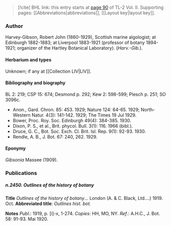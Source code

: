 > [!cite] BHL link: this entry starts at [page 90](https://www.biodiversitylibrary.org/item/103253#page/116/mode/1up) of TL-2 Vol. II.
> Supporting pages: [[Abbreviations|abbreviations]], [[Layout key|layout key]].

### Author

Harvey-Gibson, Robert John (1860-1929), Scottish marine algologist; at Edinburgh 1882-1883; at Liverpool 1883-1921 (professor of botany 1894-1921; organizer of the Hartley Botanical Laboratory). (*Harv.-Gib.*).

#### Herbarium and types

Unknown; if any at [[Collection LIV|LIV]].

#### Bibliography and biography

BL 2: 219; CSP 15: 674; Desmond p. 292; Kew 2: 598-599; Plesch p. 251; SO 3096c.
- Anon., Gard. Chron. 85: 453. 1929; Nature 124: 64-65. 1929; North-Western Natur. 4(3): 141-142. 1929; The Times 19 Jul 1929.
- Bower, Proc. Roy. Soc. Edinburgh 49(4): 384-385. 1930.
- Dixon, P. S., et al., Brit. phycol. Bull. 3(1): 116. 1966 (bibl.).
- Druce, G. C., Bot. Soc. Exch. Cl. Brit. Isl. Rep. 9(1): 92-93. 1930.
- Rendle, A. B., J. Bot. 67: 240, 262. 1929.

#### Eponymy

*Gibsonia* Massee (1909).

### Publications

##### n.2450. Outlines of the history of botany

**Title**
*Outlines of the history of botany*... London (A. & C. Black, Ltd....) 1919. Oct.
**Abbreviated title**: *Outlines hist. bot.*

**Notes**
*Publ*.: 1919, p. \[i\]-x, 1-274. *Copies*: HH, MO, NY.
*Ref*.: A.H.C., J. Bot. 58: 91-93. Mai 1920.

